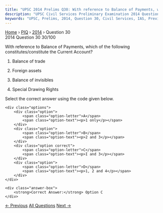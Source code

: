```yaml
---
title: "UPSC 2014 Prelims Q30: With reference to Balance of Payments, which of the followin..."
description: "UPSC Civil Services Preliminary Examination 2014 Question 30 with options and answer"
keywords: "UPSC, Prelims, 2014, Question 30, Civil Services, IAS, Previous Year Questions"
---
```


<nav class="breadcrumb">
    <a href="../../">Home</a>
    <span>›</span>
    <a href="../">PIQ</a>
    <span>›</span>
    <a href="./">2014</a>
    <span>›</span>
    <span>Question 30</span>
</nav>

<div class="question-header">
    <div class="question-meta">
        <span class="year-badge">2014</span>
        <span class="question-number">Question 30</span>
        <span class="progress">30/100</span>
    </div>
    <div class="progress-bar">
        <div class="progress-fill" style="width: 30.0%"></div>
    </div>
</div>

<div class="question-content">
    <div class="question-text">
        <p>With reference to Balance of Payments, which of the following constitutes/constitute the Current Account?</p>
<ol>
<li>
<p>Balance of trade</p>
</li>
<li>
<p>Foreign assets</p>
</li>
<li>
<p>Balance of invisibles</p>
</li>
<li>
<p>Special Drawing Rights</p>
</li>
</ol>
<p>Select the correct answer using the code given below.</p>
    </div>
    
    <div class="options">
        <div class="option">
            <span class="option-letter">A</span>
            <span class="option-text"><p>1 only</p></span>
        </div>
        <div class="option">
            <span class="option-letter">B</span>
            <span class="option-text"><p>2 and 3</p></span>
        </div>
        <div class="option correct">
            <span class="option-letter">C</span>
            <span class="option-text"><p>I and 3</p></span>
        </div>
        <div class="option">
            <span class="option-letter">D</span>
            <span class="option-text"><p>1, 2 and 4</p></span>
        </div>
    </div>

    <div class="answer-box">
        <strong>Correct Answer:</strong> Option C
    </div>
</div>

<div class="question-nav">
    <a href="../q029-the-main-objective-of-the-12th-five-year-plan-is/" class="nav-btn prev">← Previous</a>
    <a href="../" class="nav-btn center">All Questions</a>
    <a href="../q031-the-terms-marginal-standing-facility-rate-and-net/" class="nav-btn next">Next →</a>
</div>

